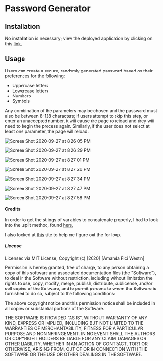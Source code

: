 # Password Generator 

## Installation
No installation is necessary; view the deployed application by clicking on this [link.](https://https://a-westin.github.io/gtatl-03-password-generator/)

## Usage
Users can create a secure, randomly generated password based on their preferences for the following:
* Uppercase letters
* Lowercase letters
* Numbers
* Symbols

Any combination of the parameters may be chosen and the password must also be between 8-128 characters; if users attempt to skip this step, or enter an unaccepted number, it will cause the page to reload and they will need to begin the process again. Similarly, if the user does not select at least one parameter, the page will reload. 

![Screen Shot 2020-09-27 at 8 26 05 PM](https://user-images.githubusercontent.com/69770137/94379859-f1020000-0100-11eb-9c63-723a154e32b1.png)

![Screen Shot 2020-09-27 at 8 26 29 PM](https://user-images.githubusercontent.com/69770137/94379865-f65f4a80-0100-11eb-8e8d-30cf03d119c3.png)

![Screen Shot 2020-09-27 at 8 27 01 PM](https://user-images.githubusercontent.com/69770137/94379867-f9f2d180-0100-11eb-9b38-79457ec5de36.png)

![Screen Shot 2020-09-27 at 8 27 20 PM](https://user-images.githubusercontent.com/69770137/94379871-feb78580-0100-11eb-8b0b-9d0e533e5229.png)

![Screen Shot 2020-09-27 at 8 27 34 PM](https://user-images.githubusercontent.com/69770137/94379878-0a0ab100-0101-11eb-9b9e-6f15d915d2e5.png)

![Screen Shot 2020-09-27 at 8 27 47 PM](https://user-images.githubusercontent.com/69770137/94379879-0d05a180-0101-11eb-8273-72aeb1a224bc.png)

![Screen Shot 2020-09-27 at 8 27 58 PM](https://user-images.githubusercontent.com/69770137/94379883-1262ec00-0101-11eb-8d4b-7a5aebe5bb1c.png)




#### Credits
In order to get the strings of variables to concatenate properly, I had to look into the .split method, found [here.](https://developer.mozilla.org/en-US/docs/Web/JavaScript/Reference/Global_Objects/String/split) 

I also looked at [this](https://www.easyprogramming.net/javascript/js_random_password_generator.php) site to help me figure out the for loop.

##### License

Licensed via MIT License, 
Copyright (c) [2020] [Amanda Fici Westin]

Permission is hereby granted, free of charge, to any person obtaining a copy
of this software and associated documentation files (the "Software"), to deal
in the Software without restriction, including without limitation the rights
to use, copy, modify, merge, publish, distribute, sublicense, and/or sell
copies of the Software, and to permit persons to whom the Software is
furnished to do so, subject to the following conditions:

The above copyright notice and this permission notice shall be included in all
copies or substantial portions of the Software.

THE SOFTWARE IS PROVIDED "AS IS", WITHOUT WARRANTY OF ANY KIND, EXPRESS OR
IMPLIED, INCLUDING BUT NOT LIMITED TO THE WARRANTIES OF MERCHANTABILITY,
FITNESS FOR A PARTICULAR PURPOSE AND NONINFRINGEMENT. IN NO EVENT SHALL THE
AUTHORS OR COPYRIGHT HOLDERS BE LIABLE FOR ANY CLAIM, DAMAGES OR OTHER
LIABILITY, WHETHER IN AN ACTION OF CONTRACT, TORT OR OTHERWISE, ARISING FROM,
OUT OF OR IN CONNECTION WITH THE SOFTWARE OR THE USE OR OTHER DEALINGS IN THE
SOFTWARE.
